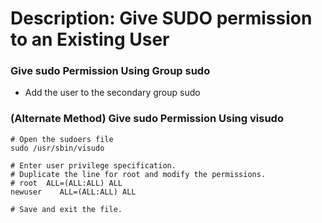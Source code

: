 # Description: Give SUDO permission to an Existing User

### Give sudo Permission Using Group sudo
- Add the user to the secondary group sudo

### (Alternate Method) Give sudo Permission Using visudo
```
# Open the sudoers file
sudo /usr/sbin/visudo

# Enter user privilege specification.
# Duplicate the line for root and modify the permissions. 
# root  ALL=(ALL:ALL) ALL
newuser    ALL=(ALL:ALL) ALL    

# Save and exit the file.
```
